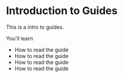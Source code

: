 # Introduction to Guides

This is a intro to guides.

You'll learn 

- How to read the guide
- How to read the guide
- How to read the guide
- How to read the guide

